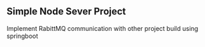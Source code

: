 ## Simple Node Sever Project

Implement RabittMQ communication with other project build using springboot
